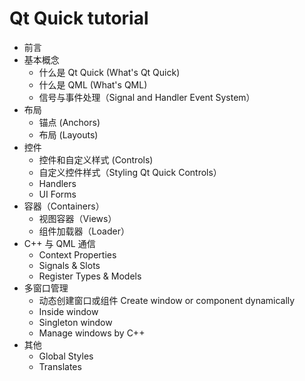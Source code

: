 # Qt Quick tutorial

 - 前言
 - 基本概念
   - 什么是 Qt Quick (What's Qt Quick)
   - 什么是 QML (What's QML)
   - 信号与事件处理（Signal and Handler Event System）
 - 布局
   - 锚点 (Anchors)
   - 布局 (Layouts)
 - 控件
   - 控件和自定义样式 (Controls)
   - 自定义控件样式（Styling Qt Quick Controls）
   - Handlers
   - UI Forms
 - 容器（Containers）
   - 视图容器（Views）
   - 组件加载器（Loader）
 - C++ 与 QML 通信
   - Context Properties
   - Signals & Slots
   - Register Types & Models
 - 多窗口管理
   - 动态创建窗口或组件 Create window or component dynamically
   - Inside window
   - Singleton window
   - Manage windows by C++
 - 其他
   - Global Styles
   - Translates

